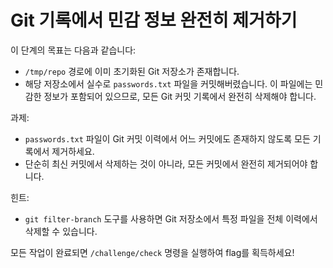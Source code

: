 # Git 기록에서 민감 정보 완전히 제거하기

이 단계의 목표는 다음과 같습니다:
*  ```/tmp/repo``` 경로에 이미 초기화된 Git 저장소가 존재합니다.
*  해당 저장소에서 실수로 ```passwords.txt``` 파일을 커밋해버렸습니다. 이 파일에는 민감한 정보가 포함되어 있으므로, 모든 Git 커밋 기록에서 완전히 삭제해야 합니다.

과제:
*  ```passwords.txt``` 파일이 Git 커밋 이력에서 어느 커밋에도 존재하지 않도록 모든 기록에서 제거하세요.
*  단순히 최신 커밋에서 삭제하는 것이 아니라, 모든 커밋에서 완전히 제거되어야 합니다.

힌트:
*  ```git filter-branch``` 도구를 사용하면 Git 저장소에서 특정 파일을 전체 이력에서 삭제할 수 있습니다.

모든 작업이 완료되면 ```/challenge/check``` 명령을 실행하여 flag를 획득하세요!
